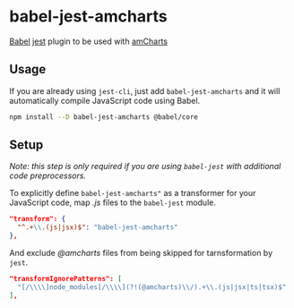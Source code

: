 # babel-jest-amcharts

[Babel](https://github.com/babel/babel) [jest](https://github.com/facebook/jest) plugin to be used with [amCharts](https://www.amcharts.com/)

## Usage

If you are already using `jest-cli`, just add `babel-jest-amcharts` and it will automatically compile JavaScript code using Babel.

```bash
npm install --D babel-jest-amcharts @babel/core
```

## Setup

_Note: this step is only required if you are using `babel-jest` with additional code preprocessors._

To explicitly define `babel-jest-amcharts"` as a transformer for your JavaScript code, map _.js_ files to the `babel-jest` module.

```json
"transform": {
  "^.+\\.(js|jsx)$": "babel-jest-amcharts"
},
```

And exclude _@amcharts_ files from being skipped for tarnsformation by `jest`.

```json
"transformIgnorePatterns": [
  "[/\\\\]node_modules[/\\\\](?!(@amcharts)\\/).+\\.(js|jsx|ts|tsx)$"
],
```
